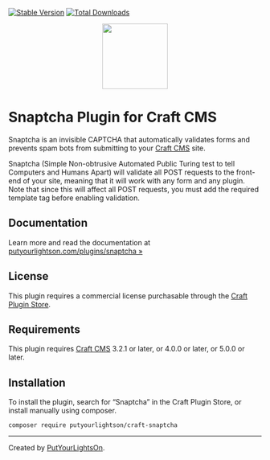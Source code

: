 [![Stable Version](https://img.shields.io/packagist/v/putyourlightson/craft-snaptcha?label=stable)]((https://packagist.org/packages/putyourlightson/craft-snaptcha))
[![Total Downloads](https://img.shields.io/packagist/dt/putyourlightson/craft-snaptcha)](https://packagist.org/packages/putyourlightson/craft-snaptcha)

<p align="center"><img width="130" src="https://putyourlightson.com/assets/logos/snaptcha-3.svg"></p>

# Snaptcha Plugin for Craft CMS

Snaptcha is an invisible CAPTCHA that automatically validates forms and prevents spam bots from submitting to your [Craft CMS](https://craftcms.com/) site.

Snaptcha (Simple Non-obtrusive Automated Public Turing test to tell Computers and Humans Apart) will validate all POST requests to the front-end of your site, meaning that it will work with any form and any plugin. Note that since this will affect all POST requests, you must add the required template tag before enabling validation.

## Documentation

Learn more and read the documentation at [putyourlightson.com/plugins/snaptcha »](https://putyourlightson.com/plugins/snaptcha)

## License

This plugin requires a commercial license purchasable through the [Craft Plugin Store](https://plugins.craftcms.com/snaptcha).

## Requirements

This plugin requires [Craft CMS](https://craftcms.com/) 3.2.1 or later, or 4.0.0 or later, or 5.0.0 or later.

## Installation

To install the plugin, search for “Snaptcha” in the Craft Plugin Store, or install manually using composer.

```shell
composer require putyourlightson/craft-snaptcha
```

---

Created by [PutYourLightsOn](https://putyourlightson.com/).
